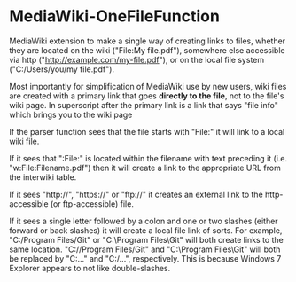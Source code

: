 MediaWiki-OneFileFunction
=========================

MediaWiki extension to make a single way of creating links to files,
whether they are located on the wiki ("File:My file.pdf"), somewhere
else accessible via http ("http://example.com/my-file.pdf"), or on 
the local file system ("C:/Users/you/my file.pdf").

Most importantly for simplification of MediaWiki use by new users, 
wiki files are created with a primary link that goes **directly to the
file**, not to the file's wiki page. In superscript after the primary
link is a link that says "file info" which brings you to the wiki page

If the parser function sees that the file starts with "File:" it will
link to a local wiki file. 

If it sees that ":File:" is located within the filename with text 
preceding it (i.e. "w:File:Filename.pdf") then it will create a link
to the appropriate URL from the interwiki table.

If it sees "http://", "https://" or "ftp://" it creates an external 
link to the http-accessible (or ftp-accessible) file.

If it sees a single letter followed by a colon and one or two slashes
(either forward or back slashes) it will create a local file link of
sorts. For example, "C:/Program Files/Git" or "C:\Program Files\Git" 
will both create links to the same location. "C://Program Files/Git"
and "C:\\Program Files\Git" will both be replaced by "C:\..." and 
"C:/...", respectively. This is because Windows 7 Explorer appears to
not like double-slashes.